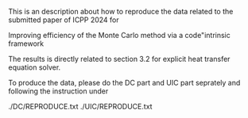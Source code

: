 This is an description about how to reproduce the data related to the submitted paper of ICPP 2024 for

Improving efficiency of the Monte Carlo method via a code"intrinsic framework

The results is directly related to section 3.2 for explicit heat transfer equation solver.

To produce the data, please do the DC part and UIC part seprately and following the instruction under 

./DC/REPRODUCE.txt
./UIC/REPRODUCE.txt
